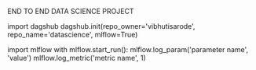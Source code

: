 END TO END DATA SCIENCE PROJECT 

import dagshub
dagshub.init(repo_owner='vibhutisarode', repo_name='datascience', mlflow=True)

import mlflow
with mlflow.start_run():
  mlflow.log_param('parameter name', 'value')
  mlflow.log_metric('metric name', 1)